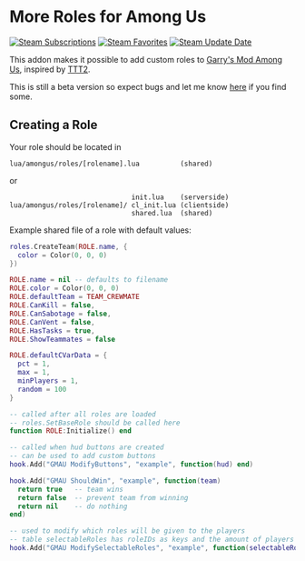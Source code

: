 [steam-workshop]: https://steamcommunity.com/sharedfiles/filedetails/?id=2476816620

# More Roles for Among Us

[![Steam Subscriptions](https://img.shields.io/steam/subscriptions/2476816620?logo=steam)][steam-workshop]
[![Steam Favorites](https://img.shields.io/steam/favorites/2476816620?logo=steam)][steam-workshop]
[![Steam Update Date](https://img.shields.io/steam/update-date/2476816620?label=last%20updated&logo=steam)][steam-workshop]

This addon makes it possible to add custom roles to [Garry's Mod Among Us](https://github.com/NotMyWing/GarrysModAmongUs), inspired by [TTT2](https://github.com/TTT-2/TTT2).

This is still a beta version so expect bugs and let me know [here](https://github.com/Blaubeeree/au-moreroles/issues) if you find some.

## Creating a Role

Your role should be located in

```
lua/amongus/roles/[rolename].lua          (shared)
```

or

```
                              init.lua    (serverside)
lua/amongus/roles/[rolename]/ cl_init.lua (clientside)
                              shared.lua  (shared)
```

Example shared file of a role with default values:

```lua
roles.CreateTeam(ROLE.name, {
  color = Color(0, 0, 0)
})

ROLE.name = nil -- defaults to filename
ROLE.color = Color(0, 0, 0)
ROLE.defaultTeam = TEAM_CREWMATE
ROLE.CanKill = false,
ROLE.CanSabotage = false,
ROLE.CanVent = false,
ROLE.HasTasks = true,
ROLE.ShowTeammates = false

ROLE.defaultCVarData = {
  pct = 1,
  max = 1,
  minPlayers = 1,
  random = 100
}

-- called after all roles are loaded
-- roles.SetBaseRole should be called here
function ROLE:Initialize() end

-- called when hud buttons are created
-- can be used to add custom buttons
hook.Add("GMAU ModifyButtons", "example", function(hud) end)

hook.Add("GMAU ShouldWin", "example", function(team)
  return true   -- team wins
  return false  -- prevent team from winning
  return nil    -- do nothing
end)

-- used to modify which roles will be given to the players
-- table selectableRoles has roleIDs as keys and the amount of players who should get the role as value
hook.Add("GMAU ModifySelectableRoles", "example", function(selectableRoles) end)
```
